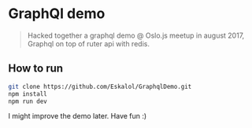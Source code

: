 # GraphQl demo
> Hacked together a graphql demo @ Oslo.js meetup in august 2017, Graphql on top of ruter api with redis.

## How to run
```bash
git clone https://github.com/Eskalol/GraphqlDemo.git
npm install
npm run dev
```

I might improve the demo later. Have fun :)
